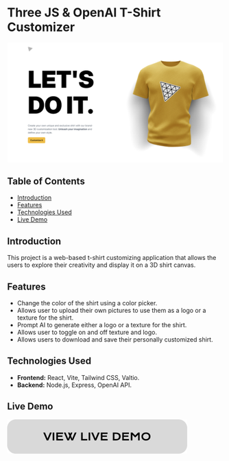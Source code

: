 # Three JS & OpenAI T-Shirt Customizer

![Homepage Image](./docs/home.png)

## Table of Contents

- [Introduction](#introduction)
- [Features](#features)
- [Technologies Used](#technologies-used)
- [Live Demo](#live-demo)

## Introduction

This project is a web-based t-shirt customizing application that allows the users to explore their creativity and display it on a 3D shirt canvas.

## Features

- Change the color of the shirt using a color picker.
- Allows user to upload their own pictures to use them as a logo or a texture for the shirt.
- Prompt AI to generate either a logo or a texture for the shirt.
- Allows user to toggle on and off texture and logo.
- Allows users to download and save their personally customized shirt.

## Technologies Used

- **Frontend:** React, Vite, Tailwind CSS, Valtio.
- **Backend:** Node.js, Express, OpenAI API.

## Live Demo

[![](./docs/live-demo.png)](https://threejs-custom-shirt-silk.vercel.app/)

